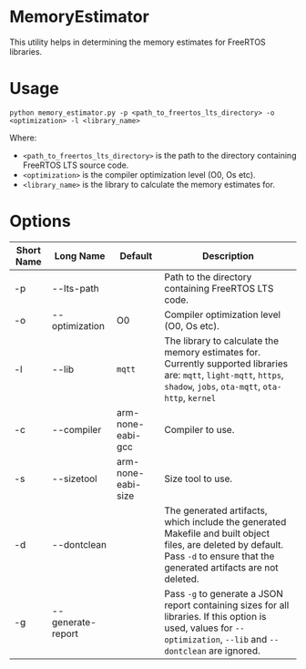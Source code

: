 # MemoryEstimator

This utility helps in determining the memory estimates for FreeRTOS libraries.

# Usage

```
python memory_estimator.py -p <path_to_freertos_lts_directory> -o <optimization> -l <library_name>
```

Where:

* `<path_to_freertos_lts_directory>` is the path to the directory containing FreeRTOS LTS source code.
* `<optimization>` is the compiler optimization level (O0, Os etc).
* `<library_name>` is the library to calculate the memory estimates for.


# Options
| Short Name | Long Name | Default |Description |
| ---------- | --------- | ------- | ---------- |
| -p | --lts-path | | Path to the directory containing FreeRTOS LTS code. |
| -o | --optimization | O0 | Compiler optimization level (O0, Os etc). |
| -l | --lib | `mqtt` | The library to calculate the memory estimates for. Currently supported libraries are: `mqtt`, `light-mqtt`, `https`, `shadow`, `jobs`, `ota-mqtt`, `ota-http`, `kernel`|
| -c | --compiler | arm-none-eabi-gcc | Compiler to use. |
| -s | --sizetool | arm-none-eabi-size | Size tool to use. |
| -d | --dontclean | | The generated artifacts, which include the generated Makefile and built object files, are deleted by default. Pass `-d` to ensure that the generated artifacts are not deleted. |
| -g | --generate-report | | Pass `-g` to generate a JSON report containing sizes for all libraries. If this option is used, values for `--optimization`, `--lib` and `--dontclean` are ignored. |
